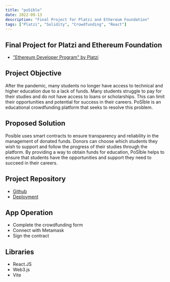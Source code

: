 ```yaml
---
title: "poSíble"
date: 2022-09-13
description: "Final Project for Platzi and Ethereum Foundation"
tags: ["Platzi", "Solidity", "Crowdfunding", "React"]
---
```


## Final Project for Platzi and Ethereum Foundation
- ["Ethereum Developer Program" by Platzi](https://platzi.com/blog/inicia-el-ethereum-developer-program-en-platzi/)

## Project Objective

After the pandemic, many students no longer have access to technical and higher education due to a lack of funds. Many students struggle to pay for their studies and do not have access to loans or scholarships. This can limit their opportunities and potential for success in their careers. PoSÍble is an educational crowdfunding platform that seeks to resolve this problem.

## Proposed Solution

Posíble uses smart contracts to ensure transparency and reliability in the management of donated funds. Donors can choose which students they wish to support and follow the progress of their studies through the platform. By providing a way to obtain funds for education, PoSÍble helps to ensure that students have the opportunities and support they need to succeed in their careers.

## Project Repository
- [Github](https://github.com/Redf0xD/poSIble)
- [Deployment](https://posible-eth.vercel.app/)

## App Operation
- Complete the crowdfunding form
- Connect with Metamask
- Sign the contract

## Libraries
- React.JS
- Web3.js
- Vite
